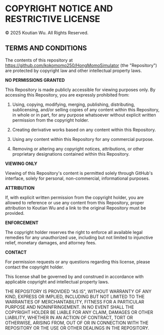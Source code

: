 # COPYRIGHT NOTICE AND RESTRICTIVE LICENSE

© 2025 Koutian Wu. All Rights Reserved.

## TERMS AND CONDITIONS

The contents of this repository at https://github.com/kokomomo250/HongMomoSimulator (the "Repository") are protected by copyright law and other intellectual property laws.

**NO PERMISSIONS GRANTED**

This Repository is made publicly accessible for viewing purposes only. By accessing this Repository, you are expressly prohibited from:

1. Using, copying, modifying, merging, publishing, distributing, sublicensing, and/or selling copies of any content within this Repository, in whole or in part, for any purpose whatsoever without explicit written permission from the copyright holder.

2. Creating derivative works based on any content within this Repository.

3. Using any content within this Repository for any commercial purpose.

4. Removing or altering any copyright notices, attributions, or other proprietary designations contained within this Repository.

**VIEWING ONLY**

Viewing of this Repository's content is permitted solely through GitHub's interface, solely for personal, non-commercial, informational purposes.

**ATTRIBUTION**

If, with explicit written permission from the copyright holder, you are allowed to reference or use any content from this Repository, proper attribution to Koutian Wu and a link to the original Repository must be provided.

**ENFORCEMENT**

The copyright holder reserves the right to enforce all available legal remedies for any unauthorized use, including but not limited to injunctive relief, monetary damages, and attorney fees.

**CONTACT**

For permission requests or any questions regarding this license, please contact the copyright holder.

This license shall be governed by and construed in accordance with applicable copyright and intellectual property laws.

THE REPOSITORY IS PROVIDED "AS IS", WITHOUT WARRANTY OF ANY KIND, EXPRESS OR IMPLIED, INCLUDING BUT NOT LIMITED TO THE WARRANTIES OF MERCHANTABILITY, FITNESS FOR A PARTICULAR PURPOSE AND NONINFRINGEMENT. IN NO EVENT SHALL THE COPYRIGHT HOLDER BE LIABLE FOR ANY CLAIM, DAMAGES OR OTHER LIABILITY, WHETHER IN AN ACTION OF CONTRACT, TORT OR OTHERWISE, ARISING FROM, OUT OF OR IN CONNECTION WITH THE REPOSITORY OR THE USE OR OTHER DEALINGS IN THE REPOSITORY.
